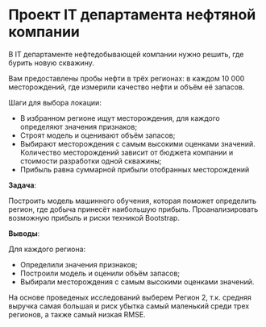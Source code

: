 # Проект IT департамента нефтяной компании

В IT департаменте нефтедобывающей компании нужно решить, где бурить новую скважину.

Вам предоставлены пробы нефти в трёх регионах: в каждом 10 000 месторождений, где измерили качество нефти и объём её запасов.

Шаги для выбора локации:

* В избранном регионе ищут месторождения, для каждого определяют значения признаков;
* Строят модель и оценивают объём запасов;
* Выбирают месторождения с самым высокими оценками значений. Количество месторождений зависит от бюджета компании и стоимости разработки одной скважины;
* Прибыль равна суммарной прибыли отобранных месторождений

**Задача**:

Построить модель машинного обучения, которая поможет определить регион, где добыча принесёт наибольшую прибыль. Проанализировать возможную прибыль и риски техникой Bootstrap.

**Выводы**:

Для каждого региона:
* Определили значения признаков;
* Построили модель и оценили объём запасов;
* Выбирали месторождения с самым высокими оценками значений.

На основе проведеных исследований выберем Регион 2, т.к. средняя выручка самая большая и риск убытка самый маленький среди трех регионов, а также самый низкая RMSE.
